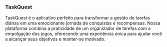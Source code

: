 ### TaskQuest
TaskQuest é o aplicativo perfeito para transformar a gestão de tarefas diárias em uma emocionante jornada de conquistas e recompensas. Nossa plataforma combina a praticidade de um organizador de tarefas com a empolgação dos jogos, oferecendo uma experiência única para ajudar você a alcançar seus objetivos e manter-se motivado.
